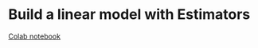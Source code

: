 # Build a linear model with Estimators

[Colab notebook](https://colab.research.google.com/github/tensorflow/models/blob/master/samples/core/tutorials/estimators/linear.ipynb)
